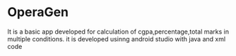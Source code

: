 # OperaGen
It is a basic app developed for calculation of cgpa,percentage,total marks in multiple  conditions.
it is developed usinng android studio with java and xml code

